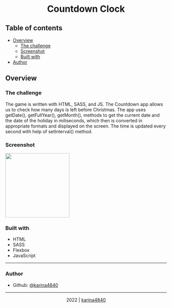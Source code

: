 # <div align="center"> Countdown Clock</div>

## Table of contents

- [Overview](#overview)
  - [The challenge](#the-challenge)
  - [Screenshot](#screenshot)
  - [Built with](#built-with)
- [Author](#author)

## Overview
### The challenge

The game is written with HTML, SASS, and JS. The Countdown app allows us to 
check how many days is left before Christmas. The app uses getDate(), getFullYear(), 
getMonth(), methods to get the current date and the date of the holiday in miliseconds, 
which then is converted in appropriate formats and displayed on the screen. The time is 
updated every second with help of setInterval() method.
                                                          
### Screenshot

<img src="https://github.com/karina4840/java-mini-apps/raw/main/img/countDown.png?raw=true" height=200> 

### Built with
- HTML																																															
- SASS
- Flexbox
- JavaScript

***

###  Author
- Github: [@karina4840](https://github.com/karina4840)

---

<div align="center">
    2022 | <a href="https://github.com/karina4840"> karina4840 </a>
</div>
